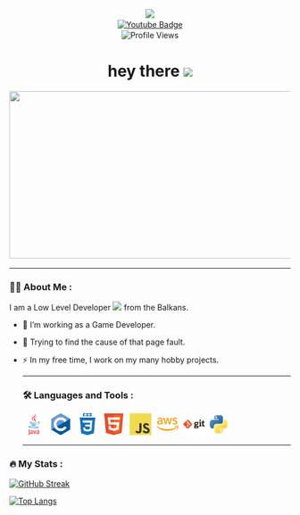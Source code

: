 <div id="header" align="center">
  <img src="https://media4.giphy.com/media/v1.Y2lkPTc5MGI3NjExaDkzMWtneHM1MzFqMGpmZ2xhazk5cjRkbzV1cmd1c3l6cDRyOTRkdyZlcD12MV9pbnRlcm5hbF9naWZfYnlfaWQmY3Q9Zw/bGgsc5mWoryfgKBx1u/giphy.gif" width="200"/>
</div>
  
<div id="badges" align="center">
  <a href="https://www.youtube.com/@LessThanDevs">
    <img src="https://img.shields.io/badge/YouTube-red?style=for-the-badge&logo=youtube&logoColor=white" alt="Youtube Badge"/>
  </a>
</div>
  
<div id="badges" align="center">
  <img src="https://komarev.com/ghpvc/?username=ggkkaa&style=flat-square&color=blue" alt="Profile Views" align="center"/>
</div>
  
<h1 align="center">
  hey there
  <img src="https://media.giphy.com/media/hvRJCLFzcasrR4ia7z/giphy.gif" width="30px"/>
</h1>

<div align="center">
  <img src="https://media.giphy.com/media/dWesBcTLavkZuG35MI/giphy.gif" width="600" height="300"/>
</div>

  ---

  ### :man_technologist: About Me :

  I am a Low Level Developer <img src="https://media.giphy.com/media/WUlplcMpOCEmTGBtBW/giphy.gif" width="30"> from the Balkans.

  - :telescope: I’m working as a Game Developer.

  - :seedling: Trying to find the cause of that page fault.

  - :zap: In my free time, I work on my many hobby projects.

    ---

    ### :hammer_and_wrench: Languages and Tools :
    <div>
        <img src="https://github.com/devicons/devicon/blob/master/icons/java/java-original-wordmark.svg" title="Java" alt="Java" width="40" height="40"/>&nbsp;
        <img src="https://github.com/devicons/devicon/blob/master/icons/c/c-original.svg" title="React" alt="React" width="40" height="40"/>&nbsp;
        <img src="https://github.com/devicons/devicon/blob/master/icons/css3/css3-plain-wordmark.svg"  title="CSS3" alt="CSS" width="40" height="40"/>&nbsp;
        <img src="https://github.com/devicons/devicon/blob/master/icons/html5/html5-original.svg" title="HTML5" alt="HTML" width="40" height="40"/>&nbsp;
        <img src="https://github.com/devicons/devicon/blob/master/icons/javascript/javascript-original.svg" title="JavaScript" alt="JavaScript" width="40" height="40"/>&nbsp;
        <img src="https://github.com/devicons/devicon/blob/master/icons/amazonwebservices/amazonwebservices-plain-wordmark.svg" title="AWS" alt="AWS" width="40" height="40"/>&nbsp;
        <img src="https://github.com/devicons/devicon/blob/master/icons/git/git-original-wordmark.svg" title="Git" **alt="Git" width="40" height="40"/>
        <img src="https://github.com/devicons/devicon/blob/master/icons/python/python-original.svg" title="Python" **alt="Python" width="40" height="40"/>
    </div>

    ---

### :fire: My Stats :

[![GitHub Streak](http://github-readme-streak-stats.herokuapp.com?user=ggkkaa&theme=dark&background=000000)](https://git.io/streak-stats)

[![Top Langs](https://github-readme-stats.vercel.app/api/top-langs/?username=ggkkaa&layout=compact&theme=vision-friendly-dark)](https://github.com/anuraghazra/github-readme-stats)
